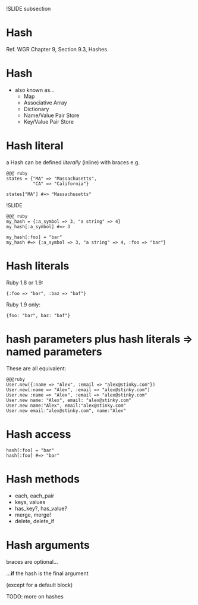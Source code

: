 !SLIDE subsection
# Hash

Ref. WGR Chapter 9, Section 9.3, Hashes

# Hash

* also known as...
  * Map
  * Associative Array
  * Dictionary
  * Name/Value Pair Store
  * Key/Value Pair Store
  
# Hash literal

a Hash can be defined *literally* (inline) with braces e.g.

    @@@ ruby
    states = {"MA" => "Massachusetts",
              "CA" => "California"}

    states["MA"] #=> "Massachusetts"

!SLIDE

    @@@ ruby
    my_hash = {:a_symbol => 3, "a string" => 4}
    my_hash[:a_symbol] #=> 3
    
    my_hash[:foo] = "bar"
    my_hash #=> {:a_symbol => 3, "a string" => 4, :foo => "bar"}
    

# Hash literals

Ruby 1.8 or 1.9:

    {:foo => "bar", :baz => "baf"}

Ruby 1.9 only:

    {foo: "bar", baz: "baf"}

# hash parameters plus hash literals => named parameters

These are all equivalent:

    @@@ruby
    User.new({:name => "Alex", :email => "alex@stinky.com"})
    User.new(:name => "Alex", :email => "alex@stinky.com")
    User.new :name => "Alex", :email => "alex@stinky.com"
    User.new name: "Alex", email: "alex@stinky.com"
    User.new name:"Alex", email:"alex@stinky.com"
    User.new email:"alex@stinky.com", name:"Alex"

# Hash access

    hash[:foo] = "bar"
    hash[:foo] #=> "bar"

# Hash methods

* each, each_pair
* keys, values
* has_key?, has_value?
* merge, merge!
* delete, delete_if

# Hash arguments

braces are optional...

...**if** the hash is the final argument

(except for a default block)

TODO: more on hashes